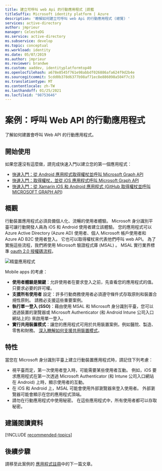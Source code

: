 ```yaml
---
title: 建立可呼叫 web Api 的行動應用程式 |蔚藍
titleSuffix: Microsoft identity platform | Azure
description: '瞭解如何建立可呼叫 web Api 的行動應用程式 (總覽) '
services: active-directory
author: jmprieur
manager: CelesteDG
ms.service: active-directory
ms.subservice: develop
ms.topic: conceptual
ms.workload: identity
ms.date: 05/07/2019
ms.author: jmprieur
ms.reviewer: brandwe
ms.custom: aaddev, identityplatformtop40
ms.openlocfilehash: a678e8545f761e98abbdf026886afa624f9d2b4e
ms.sourcegitcommit: 5cdd0b378d6377b98af71ec8e886098a504f7c33
ms.translationtype: MT
ms.contentlocale: zh-TW
ms.lasthandoff: 01/25/2021
ms.locfileid: "98753646"
---
```

# <a name="scenario-mobile-application-that-calls-web-apis"></a>案例：呼叫 Web API 的行動應用程式

了解如何建置會呼叫 Web API 的行動應用程式。

## <a name="getting-started"></a>開始使用

如果您還沒有這麼做，請完成快速入門以建立您的第一個應用程式：

- [快速入門：從 Android 應用程式取得權杖並呼叫 Microsoft Graph API](./quickstart-v2-android.md)
- [快速入門：取得權杖，並從 iOS 應用程式呼叫 Microsoft Graph API](./quickstart-v2-ios.md)
- [快速入門：從 Xamarin iOS 和 Android 應用程式 (GitHub 取得權杖並呼叫 MICROSOFT GRAPH API](https://github.com/Azure-Samples/active-directory-xamarin-native-v2)) 

## <a name="overview"></a>概觀

行動裝置應用程式必須具備個人化、流暢的使用者體驗。 Microsoft 身分識別平臺可讓行動開發人員為 iOS 和 Android 使用者建立該體驗。 您的應用程式可以 Azure Active Directory (Azure AD) 使用者、個人 Microsoft 帳戶使用者和 Azure AD B2C 使用者登入。 它也可以取得權杖來代表他們呼叫 web API。 為了實施這些流程，我們將使用 Microsoft 驗證程式庫 (MSAL) 。 MSAL 實行業界標準 [oauth 2.0 授權碼流程](v2-oauth2-auth-code-flow.md)。

![精靈應用程式](./media/scenarios/mobile-app.svg)

Mobile apps 的考慮：

- **使用者體驗是關鍵**：允許使用者在要求登入之前，先查看您的應用程式的值。 只要求必要的許可權。
- **支援所有使用者** 設定：許多行動商務使用者必須遵守條件式存取原則和裝置合規性原則。 請務必支援這些重要案例。
- **執行單一登入 (SSO)**：藉由使用 MSAL 和 Microsoft 身分識別平臺，您可以透過裝置的瀏覽器或 Microsoft Authenticator (和 Android Intune 公司入口網站上的) 來啟用單一登入。
- **實行共用裝置模式**：讓您的應用程式可用於共用裝置案例，例如醫院、製造、零售和財務。 [深入瞭解如何支援共用裝置模式](msal-shared-devices.md)。

## <a name="specifics"></a>特性

當您在 Microsoft 身分識別平臺上建立行動裝置應用程式時，請記住下列考慮：

- 視平臺而定，第一次使用者登入時，可能需要某些使用者互動。 例如，iOS 要求應用程式在第一次透過 Microsoft Authenticator (和 Intune 公司入口網站在 Android) 上時，顯示使用者的互動。
- 在 iOS 和 Android 上，MSAL 可能會使用外部瀏覽器來登入使用者。 外部瀏覽器可能會顯示在您的應用程式頂端。
- 請勿在行動應用程式中使用秘密。 在這些應用程式中，所有使用者都可以存取秘密。

## <a name="recommended-reading"></a>建議閱讀資料

[!INCLUDE [recommended-topics](../../../includes/active-directory-develop-scenarios-prerequisites.md)]

## <a name="next-steps"></a>後續步驟

請移至此案例的 [應用程式註冊](scenario-mobile-app-registration.md)中的下一篇文章。
